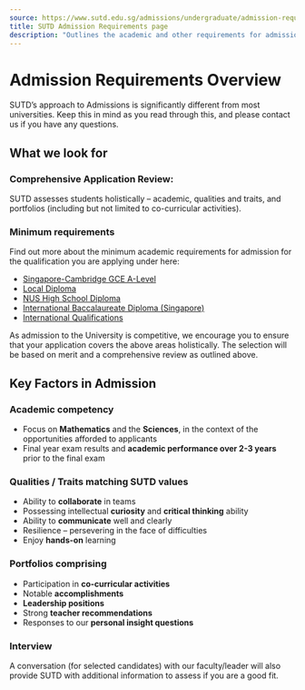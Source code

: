 ```yaml
---
source: https://www.sutd.edu.sg/admissions/undergraduate/admission-requirements/overview
title: SUTD Admission Requirements page
description: "Outlines the academic and other requirements for admission to SUTD's undergraduate programs."
---
```


# Admission Requirements Overview

SUTD’s approach to Admissions is significantly different from most universities. Keep this in mind as you read through this, and please contact us if you have any questions.

## What we look for

### Comprehensive Application Review:
SUTD assesses students holistically – academic, qualities and traits, and portfolios (including but not limited to co-curricular activities).

### Minimum requirements
Find out more about the minimum academic requirements for admission for the qualification you are applying under here:

* [Singapore-Cambridge GCE A-Level](https://www.sutd.edu.sg/admissions/undergraduate/singapore-cambridge-gce-a-level/criteria-for-admission)
* [Local Diploma](https://www.sutd.edu.sg/admissions/undergraduate/local-diploma/criteria-for-admission/)
* [NUS High School Diploma](https://www.sutd.edu.sg/admissions/undergraduate/nus-high-school-diploma/criteria-for-admission)
* [International Baccalaureate Diploma (Singapore)](https://www.sutd.edu.sg/admissions/undergraduate/international-baccalaureate-diploma-singapore/criteria-for-admission/)
* [International Qualifications](https://www.sutd.edu.sg/admissions/undergraduate/admission-requirements/international-qualifications)

As admission to the University is competitive, we encourage you to ensure that your application covers the above areas holistically. The selection will be based on merit and a comprehensive review as outlined above.

## Key Factors in Admission

### Academic competency
* Focus on **Mathematics** and the **Sciences**, in the context of the opportunities afforded to applicants
* Final year exam results and **academic performance over 2-3 years** prior to the final exam

### Qualities / Traits matching SUTD values
* Ability to **collaborate** in teams
* Possessing intellectual **curiosity** and **critical thinking** ability
* Ability to **communicate** well and clearly
* Resilience – persevering in the face of difficulties
* Enjoy **hands-on** learning

### Portfolios comprising
* Participation in **co-curricular activities**
* Notable **accomplishments**
* **Leadership positions**
* Strong **teacher recommendations**
* Responses to our **personal insight questions**

### Interview
A conversation (for selected candidates) with our faculty/leader will also provide SUTD with additional information to assess if you are a good fit.